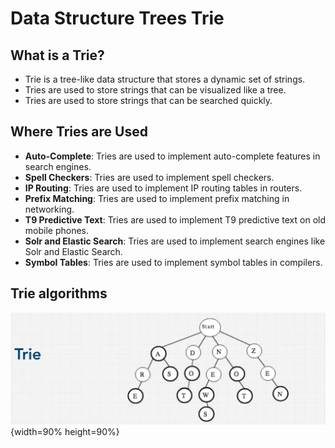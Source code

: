 # Data Structure Trees Trie

## What is a Trie?

- Trie is a tree-like data structure that stores a dynamic set of strings.
- Tries are used to store strings that can be visualized like a tree.
- Tries are used to store strings that can be searched quickly.

## Where Tries are Used

- **Auto-Complete**: Tries are used to implement auto-complete features in search engines.
- **Spell Checkers**: Tries are used to implement spell checkers.
- **IP Routing**: Tries are used to implement IP routing tables in routers.
- **Prefix Matching**: Tries are used to implement prefix matching in networking.
- **T9 Predictive Text**: Tries are used to implement T9 predictive text on old mobile phones.
- **Solr and Elastic Search**: Tries are used to implement search engines like Solr and Elastic Search.
- **Symbol Tables**: Tries are used to implement symbol tables in compilers.

## Trie algorithms

![Trie algorithms](./src/trie_algorithms.png){width=90% height=90%}
